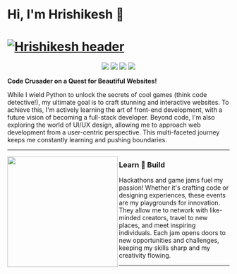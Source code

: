 # Hi, I'm Hrishikesh 👋

# [![Hrishikesh header](assets/misc/banner.png)]()
<div id=icons>
<p align='center'>
<a href="https://github.com/Clicxl"><img src="assets/media_icons/Github.svg" ></a>
<a href="https://www.linkedin.com/in/hrishikesh-h-puligal-578236305/"><img src="assets/media_icons/Linkedin.svg"></a>
<a href="https://www.linkedin.com/in/hrishikesh-h-puligal-578236305/"><img src="assets/media_icons/Twitter.svg"></a>
<a href="https://www.linkedin.com/in/hrishikesh-h-puligal-578236305/"><img src="assets/media_icons/Mail.png"></a>
</p>
</div>



**Code Crusader on a Quest for Beautiful Websites!**

While I wield Python to unlock the secrets of cool games (think code detective!), my ultimate goal is to craft stunning and interactive websites.  To achieve this, I'm actively learning the art of front-end development, with a future vision of becoming a full-stack developer.  Beyond code, I'm also exploring the world of UI/UX design, allowing me to approach web development from a user-centric perspective.  This multi-faceted journey keeps me constantly learning and pushing boundaries.

---
<p>
<img width="250" align='left' src="assets/misc/LearnBuild.png">
</p>

### Learn 🔁 Build
Hackathons and game jams fuel my passion! Whether it's crafting code or designing experiences, these events are my playgrounds for innovation.  They allow me to network with like-minded creators, travel to new places, and meet inspiring individuals. Each jam opens doors to new opportunities and challenges, keeping my skills sharp and my creativity flowing.

---